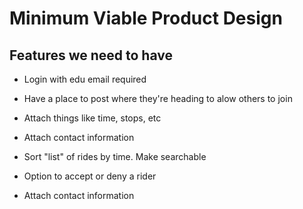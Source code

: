 # Minimum Viable Product Design

## Features we need to have
  
- Login with edu email required

- Have a place to post where they're heading to alow others to join

- Attach things like time, stops, etc

- Attach contact information

- Sort "list" of rides by time. Make searchable

- Option to accept or deny a rider

- Attach contact information